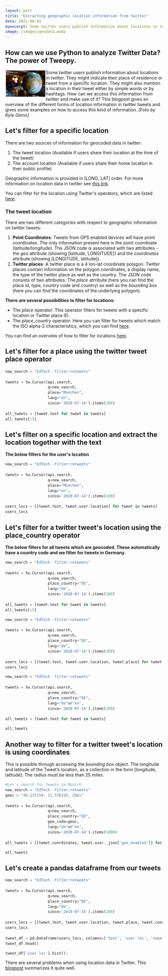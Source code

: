 ```yaml
---
layout: post
title: "Extracting geographic location information from twitter"
date: 2021-08-01
myexcerpt: Some twitter users publish information about locations in twitter. They might indicate their place of residence or tweet from a specific location. They might also mention a location in their tweet either by simple words or by hashtags. How can we access this information from twitter and make use of it? 
image: /images/geodata.webp
---
```



## How can we use Python to analyze Twitter Data? The power of Tweepy.  

<img src="/images/geodata.webp" alt="geodata" style="float:left;margin: 2px 2px 2px 2px;max-width:25%;"/>

Some twitter users publish information about locations in twitter. They might indicate their place of residence or tweet from a specific location. They might also mention a location in their tweet either by simple words or by hashtags. How can we access this information from twitter and make use of it? This blogpost gives an overview of the different forms of location information in twitter tweets and gives some examples on how to access this kind of information. *[Foto by Kyle Glenn]*

## Let's filter for a specific location

There are two sources of information for geocoded data in twitter: 

1. The tweet location (Available if users share their location at the time of the tweet)
2. The account location (Available if users share their home location in their public profile) 

Geographic information is provided in [LONG, LAT] order. For more information on location data in twitter see [this link](https://developer.twitter.com/en/docs/tutorials/filtering-tweets-by-location).

You can filter for the location using Twitter's operators, which are listed [here](https://developer.twitter.com/en/docs/twitter-api/enterprise/rules-and-filtering/enterprise-operators#listofoperators).

### The tweet location

There are two different categories with respect to geographic information on twitter tweets: 

1. **Point Coordinates**: Tweets from GPS enabled devices will have point coordinates. The only information present here is the point coordinate (latitude/longitude). The JSON code is associated with two attributes - the *geo* attribute (showing [latitude, LONGITUDE]) and the *coordinates* attribute (showing [LONGITUDE, latitude]). 
2. **Twitter places**: A twitter place is a 4 lon-lat coordinate polygon. Twitter places contain information on the polygon coordinates, a display name, the type of the twitter place as well as the country. The JSON code consists of two attributes: The *place* atrribute (here you can find the place id, type, country code and country) as well as the *bounding box* (here you can find the coordinates of the underlying polygon). 

**There are several possibilities to filter for locations:**

* The *place* operator: This operator filters for tweets with a specific location or Twitter place ID. 
* The *place_country* operator: Here you can filter for tweets which match the ISO alpha-2 characteristics, which you can find [here](http://en.wikipedia.org/wiki/ISO_3166-1_alpha-2). 

You can find an overview of how to filter for locations [here](https://developer.twitter.com/en/docs/tutorials/filtering-tweets-by-location). 

## Let's filter for a place using the twitter tweet place operator


```python
new_search = "EdTech -filter:retweets"

tweets = tw.Cursor(api.search,
                   q=new_search,
                   place="München",
                   lang="en",
                   since='2020-07-14').items(100)

all_tweets = [tweet.text for tweet in tweets]
all_tweets[:5]
```

## Let's filter on a specific location and extract the location together with the text

**The below filters for the user's location**


```python
new_search = "EdTech -filter:retweets"

tweets = tw.Cursor(api.search,
                   q=new_search,
                   place="München",
                   lang="en",
                   since='2020-07-14').items(100)

users_locs = [[tweet.text, tweet.user.location] for tweet in tweets]
users_locs
```

## Let's filter for a twitter tweet's location using the place_country operator

**The below filters for all tweets which are geocoded. These automatically have a country code and we filter for tweets in Germany.**


```python
new_search = "EdTech -filter:retweets"

tweets = tw.Cursor(api.search,
                   q=new_search,
                   place_country="DE",
                   lang="de",
                   since='2020-07-14').items(100)

all_tweets = [tweet.text for tweet in tweets]
all_tweets[:5]
```

```python
new_search = "EdTech -filter:retweets"

tweets = tw.Cursor(api.search,
                   q=new_search,
                   place_country="DE",
                   lang="de",
                   since='2020-07-14').items(100)

users_locs = [[tweet.text, tweet.user.location, tweet.place] for tweet in tweets]
users_locs
```

```python
new_search = "EdTech -filter:retweets"

tweets = tw.Cursor(api.search,
                   q=new_search,
                   place_country="DE",
                   lang="de"or"en",
                   since='2020-07-14').items(100)

all_tweets = [tweet.text for tweet in tweets]
```


```python
all_tweets
```


## Another way to filter for a twitter tweet's location is using coordinates 

This is possible through accessing the *bounding box* object. The longitude and latitude of the Tweet’s location, as a collection in the form [longitude, latitude]. The radius must be less than 25 miles. 


```python
#Let's search for tweets in Munich 
new_search = "EdTech -filter:retweets"
geoc = "48.137154, 11.576124, 25mi"

tweets = tw.Cursor(api.search,
                   q=new_search,
                   place_country="DE",
                   geo_code=geoc, 
                   lang="de"or"en",
                   since='2020-07-14').items(1000)

all_tweets = [[tweet.coordinates, tweet.user._json['geo_enabled']] for tweet in tweets]
```


```python
all_tweets
```


## Let's create a pandas dataframe from our tweets


```python
new_search = "EdTech -filter:retweets"

tweets = tw.Cursor(api.search,
                   q=new_search,
                   place_country="DE",
                   lang="de",
                   since='2019-07-14').items(100)

users_locs = [[tweet.text, tweet.user.location, tweet.place, tweet.coordinates, tweet.created_at] for tweet in tweets]
users_locs

tweet_df = pd.DataFrame(users_locs, columns=['text', 'user loc', 'tweet loc', 'tweet coordinates', 'tweet date'])
tweet_df.head()
```



```python
tweet_df['user loc'].hist();
```  

There are several problems when using location data in Twitter. This [blogpost](https://towardsdatascience.com/twitter-location-analysis-c488c967a41f) summarizes it quite well. 














